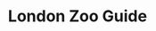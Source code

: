 ---
ref: sol-251-0015
title: ["London Zoo Guide"]
author_name: ["unknown author"]
publisher: ["The Zoological Society of London"]
year: "y1970"
origin: ["United-Kingdom"]
formats: ["booklet"]
disciplines: ["graphic-design"]
tags:
layout: artifact
status: ["scan"]
published: false
int_published: false
image_count:
date_added: 2023-06-16
batch:
---